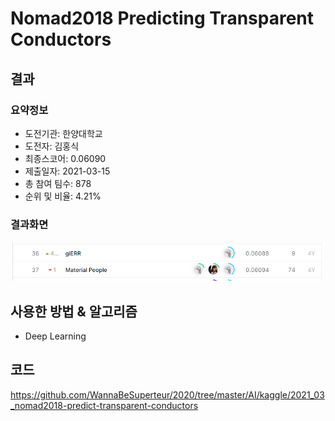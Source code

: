 # Nomad2018 Predicting Transparent Conductors
## 결과
### 요약정보
- 도전기관: 한양대학교
- 도전자: 김홍식
- 최종스코어: 0.06090
- 제출일자: 2021-03-15
- 총 참여 팀수: 878
- 순위 및 비율: 4.21%
### 결과화면
![leaderboard04](./img/leaderboard04.PNG)
## 사용한 방법 & 알고리즘
- Deep Learning
## 코드
https://github.com/WannaBeSuperteur/2020/tree/master/AI/kaggle/2021_03_nomad2018-predict-transparent-conductors